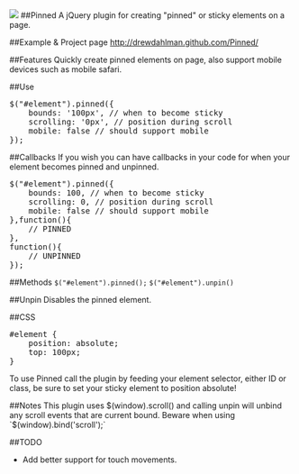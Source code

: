 <img src='http://www.drewdahlman.com/portfolio/wp-content/uploads/2012/07/pinned1.png'>
##Pinned
A jQuery plugin for creating "pinned" or sticky elements on a page.

##Example & Project page
http://drewdahlman.github.com/Pinned/

##Features
Quickly create pinned elements on page, also support mobile devices such as mobile safari.

##Use
<pre>
$("#element").pinned({
	bounds: '100px', // when to become sticky
	scrolling: '0px', // position during scroll
	mobile: false // should support mobile 
});
</pre>

##Callbacks
If you wish you can have callbacks in your code for when your element becomes pinned and unpinned.
<pre>
$("#element").pinned({
	bounds: 100, // when to become sticky
	scrolling: 0, // position during scroll
	mobile: false // should support mobile 
},function(){
	// PINNED
},
function(){
	// UNPINNED
});
</pre>

##Methods
`$("#element").pinned();`
`$("#element").unpin()`

##Unpin
Disables the pinned element.

##CSS
<pre>
#element {
	position: absolute;
	top: 100px;
}
</pre>

To use Pinned call the plugin by feeding your element selector, either ID or class, be sure to set your sticky element to position absolute!

##Notes
This plugin uses $(window).scroll() and calling unpin will unbind any scroll events that are current bound. Beware when using `$(window).bind('scroll');`

##TODO
- Add better support for touch movements.
